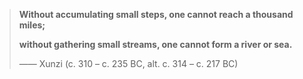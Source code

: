 

> **Without accumulating small steps, one cannot reach a thousand miles;**
> 
> **without gathering small streams, one cannot form a river or sea.**
> 
> —— Xunzi (c. 310 – c. 235 BC, alt. c. 314 – c. 217 BC)
